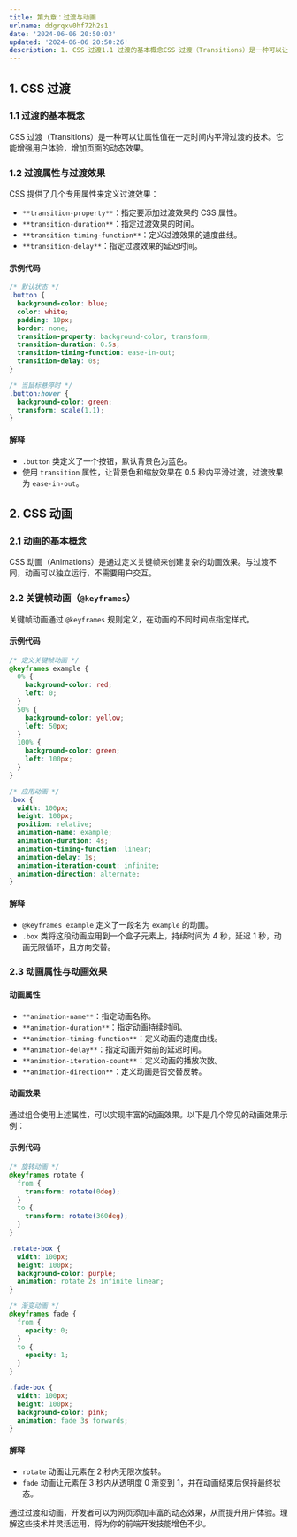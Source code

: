 ```yaml
---
title: 第九章：过渡与动画
urlname: ddgrqxv0hf72h2s1
date: '2024-06-06 20:50:03'
updated: '2024-06-06 20:50:26'
description: 1. CSS 过渡1.1 过渡的基本概念CSS 过渡（Transitions）是一种可以让属性值在一定时间内平滑过渡的技术。它能增强用户体验，增加页面的动态效果。1.2 过渡属性与过渡效果CSS 提供了几个专用属性来定义过渡效果：transition-property：指定要添加过渡效果的 C...
---
```

## 1. CSS 过渡

### 1.1 过渡的基本概念

CSS 过渡（Transitions）是一种可以让属性值在一定时间内平滑过渡的技术。它能增强用户体验，增加页面的动态效果。

### 1.2 过渡属性与过渡效果

CSS 提供了几个专用属性来定义过渡效果：

- `**transition-property**`：指定要添加过渡效果的 CSS 属性。
- `**transition-duration**`：指定过渡效果的时间。
- `**transition-timing-function**`：定义过渡效果的速度曲线。
- `**transition-delay**`：指定过渡效果的延迟时间。

#### 示例代码

```css
/* 默认状态 */
.button {
  background-color: blue;
  color: white;
  padding: 10px;
  border: none;
  transition-property: background-color, transform;
  transition-duration: 0.5s;
  transition-timing-function: ease-in-out;
  transition-delay: 0s;
}

/* 当鼠标悬停时 */
.button:hover {
  background-color: green;
  transform: scale(1.1);
}
```

#### 解释

- `.button` 类定义了一个按钮，默认背景色为蓝色。
- 使用 `transition` 属性，让背景色和缩放效果在 0.5 秒内平滑过渡，过渡效果为 `ease-in-out`。

## 2. CSS 动画

### 2.1 动画的基本概念

CSS 动画（Animations）是通过定义关键帧来创建复杂的动画效果。与过渡不同，动画可以独立运行，不需要用户交互。

### 2.2 关键帧动画（`@keyframes`）

关键帧动画通过 `@keyframes` 规则定义，在动画的不同时间点指定样式。

#### 示例代码

```css
/* 定义关键帧动画 */
@keyframes example {
  0% {
    background-color: red;
    left: 0;
  }
  50% {
    background-color: yellow;
    left: 50px;
  }
  100% {
    background-color: green;
    left: 100px;
  }
}

/* 应用动画 */
.box {
  width: 100px;
  height: 100px;
  position: relative;
  animation-name: example;
  animation-duration: 4s;
  animation-timing-function: linear;
  animation-delay: 1s;
  animation-iteration-count: infinite;
  animation-direction: alternate;
}
```

#### 解释

- `@keyframes example` 定义了一段名为 `example` 的动画。
- `.box` 类将这段动画应用到一个盒子元素上，持续时间为 4 秒，延迟 1 秒，动画无限循环，且方向交替。

### 2.3 动画属性与动画效果

#### 动画属性

- `**animation-name**`：指定动画名称。
- `**animation-duration**`：指定动画持续时间。
- `**animation-timing-function**`：定义动画的速度曲线。
- `**animation-delay**`：指定动画开始前的延迟时间。
- `**animation-iteration-count**`：定义动画的播放次数。
- `**animation-direction**`：定义动画是否交替反转。

#### 动画效果

通过组合使用上述属性，可以实现丰富的动画效果。以下是几个常见的动画效果示例：

#### 示例代码

```css
/* 旋转动画 */
@keyframes rotate {
  from {
    transform: rotate(0deg);
  }
  to {
    transform: rotate(360deg);
  }
}

.rotate-box {
  width: 100px;
  height: 100px;
  background-color: purple;
  animation: rotate 2s infinite linear;
}

/* 渐变动画 */
@keyframes fade {
  from {
    opacity: 0;
  }
  to {
    opacity: 1;
  }
}

.fade-box {
  width: 100px;
  height: 100px;
  background-color: pink;
  animation: fade 3s forwards;
}
```

#### 解释

- `rotate` 动画让元素在 2 秒内无限次旋转。
- `fade` 动画让元素在 3 秒内从透明度 0 渐变到 1，并在动画结束后保持最终状态。

通过过渡和动画，开发者可以为网页添加丰富的动态效果，从而提升用户体验。理解这些技术并灵活运用，将为你的前端开发技能增色不少。

